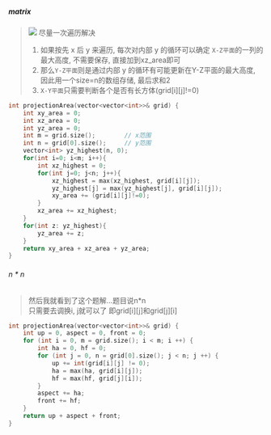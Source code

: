 ##### matrix
> <img src="https://s3-lc-upload.s3.amazonaws.com/uploads/2018/08/02/shadow.png">
> 尽量一次遍历解决      
> 
> 1. 如果按先 x 后 y 来遍历, 每次对内部 y 的循环可以确定 `X-Z平面`的一列的最大高度, 不需要保存, 直接加到xz_area即可     
> 2. 那么`Y-Z平面`则是通过内部 y 的循环有可能更新在Y-Z平面的最大高度, 因此用一个size=n的数组存储, 最后求和2
> 3. `X-Y平面`只需要判断各个是否有长方体(grid[i][j]!=0)

```CPP
int projectionArea(vector<vector<int>>& grid) {
    int xy_area = 0;
    int xz_area = 0;
    int yz_area = 0;
    int m = grid.size();        // x范围
    int n = grid[0].size();     // y范围
    vector<int> yz_highest(n, 0);
    for(int i=0; i<m; i++){
        int xz_highest = 0;
        for(int j=0; j<n; j++){
            xz_highest = max(xz_highest, grid[i][j]);
            yz_highest[j] = max(yz_highest[j], grid[i][j]);
            xy_area += (grid[i][j]!=0);
        }
        xz_area += xz_highest;
    }
    for(int z: yz_highest){
        yz_area += z;
    }
    return xy_area + xz_area + yz_area;
}
```

###### n * n
> 然后我就看到了这个题解...题目说n*n        
> 只需要去调换i, j就可以了
> 即grid[i][j]和grid[j][i]

```CPP
int projectionArea(vector<vector<int>>& grid) {
    int up = 0, aspect = 0, front = 0;
    for (int i = 0, m = grid.size(); i < m; i ++) {
        int ha = 0, hf = 0;
        for (int j = 0, n = grid[0].size(); j < n; j ++) {
            up += int(grid[i][j] != 0);
            ha = max(ha, grid[i][j]);
            hf = max(hf, grid[j][i]);
        }
        aspect += ha;
        front += hf;
    }
    return up + aspect + front;
}
```
